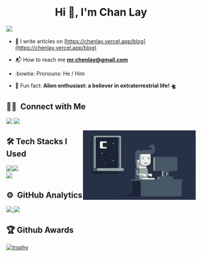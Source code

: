 <h1 align="center">Hi 👋, I'm Chan Lay</h1>

![](https://komarev.com/ghpvc/?username=chanmyaemaung&color=e4405f)

- :notebook_with_decorative_cover: I write articles on [https://chenlay.vercel.app/blog](https://chenlay.vercel.app/blog)

- :mailbox_with_mail: How to reach me **mr.chenlay@gmail.com**

- :bowtie: Pronouns: He / Him

- 🥸 Fun fact: **Alien enthusiast: a believer in extraterrestrial life! 🛸**


## 🤝🏻 &nbsp;Connect with Me

<a href="https://www.linkedin.com/in/chanlay/"><img src="https://img.shields.io/badge/-Chan%20Lay-0077B5?style=flat&logo=Linkedin&logoColor=white"/></a>
<a href="mailto:mr.chenlay@gmail.com"><img src="https://img.shields.io/badge/email-mr.chenlay@gmail.com-cyan"/></a>

<img alt="Night Coding" src="https://raw.githubusercontent.com/AVS1508/AVS1508/master/assets/Night-Coding.gif" align="right"/>


## 🛠️ Tech Stacks I Used

<img src="https://skillicons.dev/icons?i=nodejs,nestjs,laravel,php,wordpress" /><img src="https://simpleskill.icons.workers.dev/svg?i=shopify" /> <br/>
<img src="https://skillicons.dev/icons?i=angular,react,html,css,js,ts" />


## ⚙️ &nbsp;GitHub Analytics

<p>
<a href="https://github.com/chanmyaemaung">
  <img height="180em" src="https://github-readme-streak-stats.herokuapp.com?user=chanmyaemaung&theme=dark"/>
  <img height="180em" src="https://github-readme-stats.vercel.app/api/top-langs/?username=chanmyaemaung&layout=compact&theme=dark&langs_count=6&hide=jupyter%20Notebook" />
</a>
</p>


## :trophy: Github Awards

[![trophy](https://github-profile-trophy.vercel.app/?username=chanmyaemaung&theme=onedark)](https://github.com/chanmyaemaung/)
